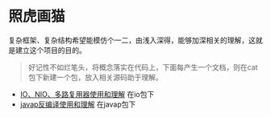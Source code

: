 # 照虎画猫 

复杂框架、复杂结构希望能模仿个一二，由浅入深得，能够加深相关的理解，这就是建立这个项目的目的。

> 好记性不如烂笔头，将概念落实在代码上，下面每产生一个文档，则在cat包下新建一个包，放入相关源码助于理解。

- [IO、NIO、多路复用器使用和理解](./IO.md) 在io包下
- [javap反编译使用和理解](./Javap反编译.md) 在javap包下
